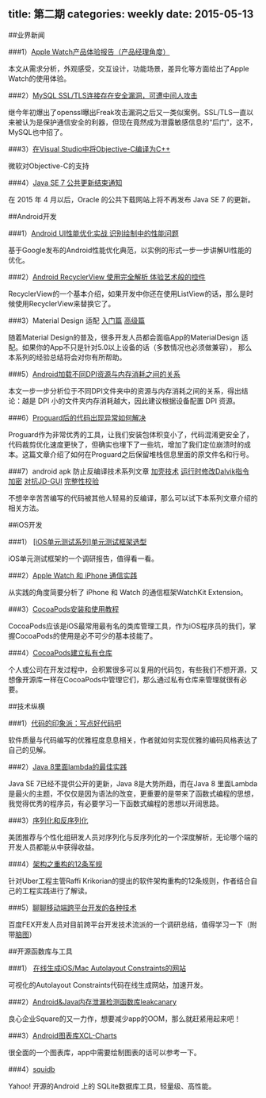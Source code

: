 title: 第二期
categories: weekly
date: 2015-05-13
---

##业界新闻

###1）[Apple Watch产品体验报告（产品经理角度）](http://www.jianshu.com/p/b4e8f2cbcd6d)

本文从需求分析，外观感受，交互设计，功能场景，差异化等方面给出了Apple Watch的使用体验。

###2）[MySQL SSL/TLS连接存在安全漏洞，可遭中间人攻击](http://www.freebuf.com/news/66277.html)

继今年初爆出了openssl曝出Freak攻击漏洞之后又一类似案例。SSL/TLS一直以来被认为是保护通信安全的利器，但现在竟然成为泄露敏感信息的“后门”，这不，MySQL也中招了。

###3）[在Visual Studio中将Objective-C编译为C++](http://www.infoq.com/cn/news/2015/05/VS-Objective-C)

微软对Objective-C的支持

###4）[Java SE 7 公共更新结束通知](http://www.java.com/zh_CN/download/faq/java_7.xml)

在 2015 年 4 月以后，Oracle 的公共下载网站上将不再发布 Java SE 7 的更新。

##Android开发

###1）[Android UI性能优化实战 识别绘制中的性能问题](http://blog.csdn.net/lmj623565791/article/details/45556391)

基于Google发布的Android性能优化典范，以实例的形式一步一步讲解UI性能的优化。

###2）[Android RecyclerView 使用完全解析 体验艺术般的控件](http://blog.csdn.net/lmj623565791/article/details/45059587)

RecyclerView的一个基本介绍，如果开发中你还在使用ListView的话，那么是时候使用RecyclerView来替换它了。

###3）Material Design 适配 [入门篇](http://www.cnblogs.com/ct2011/p/4493384.html) [高级篇](http://www.cnblogs.com/ct2011/p/4493439.html)

随着Material Design的普及，很多开发人员都会面临App的MaterialDesign 适配。如果你的App不只是针对5.0以上设备的话（多数情况也必须做兼容）， 那么本系列的经验总结将会对你有所帮助。

###5）[Android加载不同DPI资源与内存消耗之间的关系 ](http://www.tinylab.org/android-loading-a-different-relationship-between-dpi-and-memory-consumption-of-resources/)

本文一步一步分析位于不同DPI文件夹中的资源与内存消耗之间的关系，得出结论：越是 DPI 小的文件夹内存消耗越大，因此建议根据设备配置 DPI 资源。

###6）[Proguard后的代码出现异常如何解决](http://bugly.qq.com/blog/?p=110)

Proguard作为非常优秀的工具，让我们安装包体积变小了，代码混淆更安全了，代码裁剪优化速度更快了，但确实也埋下了一些坑，增加了我们定位崩溃时的成本。这篇文章介绍了如何在Proguard之后保留堆栈信息里面的原文件名和行号。

###7）android apk 防止反编译技术系列文章 [加壳技术](http://my.oschina.net/u/2323218/blog/393372)     [运行时修改Dalvik指令](http://my.oschina.net/u/2323218/blog/396203)                [加密](http://my.oschina.net/u/2323218/blog/399326) [对抗JD-GUI](http://my.oschina.net/u/2323218/blog/403621) [完整性校验](http://my.oschina.net/u/2323218/blog/406860)

不想辛辛苦苦编写的代码被其他人轻易的反编译，那么可以试下本系列文章介绍的相关方法。

##iOS开发

###1） [[iOS单元测试系列]单元测试框架选型](http://zixun.github.io/blog/2015/04/11/iosdan-yuan-ce-shi-xi-lie-dan-yuan-ce-shi-kuang-jia-xuan-xing/)

iOS单元测试框架的一个调研报告，值得看一看。

###2）[Apple Watch 和 iPhone 通信实践](http://nilsun.github.io/iPhone-watch-communication/)

从实践的角度简要分析了 iPhone 和 Watch 的通信框架WatchKit Extension。

###3）[CocoaPods安装和使用教程](http://code4app.com/article/cocoapods-install-usage)

CocoaPods应该是iOS最常用最有名的类库管理工具，作为iOS程序员的我们，掌握CocoaPods的使用是必不可少的基本技能了。

###4）[CocoaPods建立私有仓库](http://blog.csdn.net/agdsdl/article/details/45218987#0-tsina-1-51027-397232819ff9a47a7b7e80a40613cfe1)

个人或公司在开发过程中，会积累很多可以复用的代码包，有些我们不想开源，又想像开源库一样在CocoaPods中管理它们，那么通过私有仓库来管理就很有必要。

##技术纵横

###1）[代码的印象派：写点好代码吧](http://www.cnblogs.com/gaochundong/p/the_impressionism_of_code.html)

软件质量与代码编写的优雅程度息息相关，作者就如何实现优雅的编码风格表达了自己的见解。

###2）[Java 8里面lambda的最佳实践](http://my.oschina.net/benhaile/blog/408377)

Java SE 7已经不提供公开的更新，Java 8是大势所趋，而在Java 8 里面Lambda是最火的主题，不仅仅是因为语法的改变，更重要的是带来了函数式编程的思想，我觉得优秀的程序员，有必要学习一下函数式编程的思想以开阔思路。

###3）[序列化和反序列化](http://www.infoq.com/cn/articles/serialization-and-deserialization?utm_source=infoq&utm_medium=popular_widget&utm_content=article&utm_campaign=popular_content_list)

美团推荐与个性化组研发人员对序列化与反序列化的一个深度解析，无论哪个端的开发人员都能从中获得收益。

###4）[架构之重构的12条军规](http://www.infoq.com/cn/articles/architect-12-rules-complete)

针对Uber工程主管Raffi Krikorian的提出的软件架构重构的12条规则，作者结合自己的工程实践进行了解读。

###5）[聊聊移动端跨平台开发的各种技术](http://fex.baidu.com/blog/2015/05/cross-mobile/)

百度FEX开发人员对目前跨平台开发技术流派的一个调研总结，值得学习一下（附带[脑图](http://naotu.baidu.com/viewshare.html?shareId=avi5nek9booo)）

##开源函数库与工具

###1） [在线生成iOS/Mac Autolayout Constraints的网站](http://constraints.icodeforlove.com/)

可视化的Autolayout Constraints代码在线生成网站，加速开发。

###2）[Android&Java内存泄漏检测函数库leakcanary](https://github.com/square/leakcanary)

良心企业Square的又一力作，想要减少app的OOM，那么就赶紧用起来吧！

###3）[Android图表库XCL-Charts](https://github.com/xcltapestry/XCL-Charts)

很全面的一个图表库，app中需要绘制图表的话可以参考一下。

###4）[squidb](https://github.com/yahoo/squidb)

Yahoo! 开源的Android 上的 SQLite数据库工具，轻量级、高性能。





